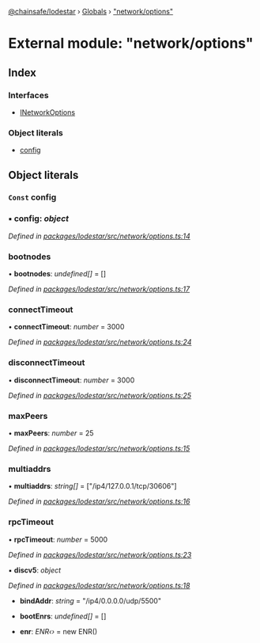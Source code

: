 [@chainsafe/lodestar](../README.md) › [Globals](../globals.md) › ["network/options"](_network_options_.md)

# External module: "network/options"

## Index

### Interfaces

* [INetworkOptions](../interfaces/_network_options_.inetworkoptions.md)

### Object literals

* [config](_network_options_.md#const-config)

## Object literals

### `Const` config

### ▪ **config**: *object*

*Defined in [packages/lodestar/src/network/options.ts:14](https://github.com/ChainSafe/lodestar/blob/2c3cae9/packages/lodestar/src/network/options.ts#L14)*

###  bootnodes

• **bootnodes**: *undefined[]* = []

*Defined in [packages/lodestar/src/network/options.ts:17](https://github.com/ChainSafe/lodestar/blob/2c3cae9/packages/lodestar/src/network/options.ts#L17)*

###  connectTimeout

• **connectTimeout**: *number* = 3000

*Defined in [packages/lodestar/src/network/options.ts:24](https://github.com/ChainSafe/lodestar/blob/2c3cae9/packages/lodestar/src/network/options.ts#L24)*

###  disconnectTimeout

• **disconnectTimeout**: *number* = 3000

*Defined in [packages/lodestar/src/network/options.ts:25](https://github.com/ChainSafe/lodestar/blob/2c3cae9/packages/lodestar/src/network/options.ts#L25)*

###  maxPeers

• **maxPeers**: *number* = 25

*Defined in [packages/lodestar/src/network/options.ts:15](https://github.com/ChainSafe/lodestar/blob/2c3cae9/packages/lodestar/src/network/options.ts#L15)*

###  multiaddrs

• **multiaddrs**: *string[]* = ["/ip4/127.0.0.1/tcp/30606"]

*Defined in [packages/lodestar/src/network/options.ts:16](https://github.com/ChainSafe/lodestar/blob/2c3cae9/packages/lodestar/src/network/options.ts#L16)*

###  rpcTimeout

• **rpcTimeout**: *number* = 5000

*Defined in [packages/lodestar/src/network/options.ts:23](https://github.com/ChainSafe/lodestar/blob/2c3cae9/packages/lodestar/src/network/options.ts#L23)*

▪ **discv5**: *object*

*Defined in [packages/lodestar/src/network/options.ts:18](https://github.com/ChainSafe/lodestar/blob/2c3cae9/packages/lodestar/src/network/options.ts#L18)*

* **bindAddr**: *string* = "/ip4/0.0.0.0/udp/5500"

* **bootEnrs**: *undefined[]* = []

* **enr**: *ENR‹›* = new ENR()

